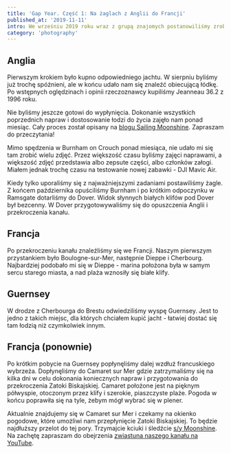 ```yaml
---
title: 'Gap Year. Część 1: Na żaglach z Anglii do Francji'
published_at: '2019-11-11'
intro: We wrześniu 2019 roku wraz z grupą znajomych postanowiliśmy zrobić sobie rok przerwy od pracy i osiadłego trybu życia. Kupiliśmy jedenastometrowy jacht żaglowy, wyremontowaliśmy go i zaadaptowaliśmy do życia na pokładzie. To jest pierwszy wpis z serii artykułów o naszej przygodzie.
category: 'photography'
---
```


## Anglia

Pierwszym krokiem było kupno odpowiedniego jachtu. W sierpniu byliśmy już trochę spóźnieni, ale w końcu udało nam się znaleźć obiecującą łódkę. Po wstępnych oględzinach i opinii rzeczoznawcy kupiliśmy Jeanneau 36.2 z 1996 roku.

Nie byliśmy jeszcze gotowi do wypłynięcia. Dokonanie wszystkich poprzednich napraw i dostosowanie łodzi do życia zajęło nam ponad miesiąc. Cały proces został opisany na [blogu Sailing Moonshine](https://sailingmoonshine.com). Zapraszam do przeczytania!

Mimo spędzenia w Burnham on Crouch ponad miesiąca, nie udało mi się tam zrobić wielu zdjęć. Przez większość czasu byliśmy zajęci naprawami, a większość zdjęć przedstawia albo zepsute części, albo członków załogi. Miałem jednak trochę czasu na testowanie nowej zabawki - DJI Mavic Air.

<photo-lazy src="/stories/na-zaglach-z-anglii-do-francji/575.jpg" padding-bottom="71.4"></photo-lazy>

<photo-lazy src="/stories/na-zaglach-z-anglii-do-francji/576.jpg" padding-bottom="75"></photo-lazy>

<photo-lazy src="/stories/na-zaglach-z-anglii-do-francji/577.jpg" padding-bottom="66.666"></photo-lazy>

<photo-lazy src="/stories/na-zaglach-z-anglii-do-francji/578.jpg" padding-bottom="71.4"></photo-lazy>

Kiedy tylko uporaliśmy się z najważniejszymi zadaniami postawiliśmy żagle. Z końcem października opuściliśmy Burnham i po krótkim odpoczynku w Ramsgate dotarliśmy do Dover. Widok słynnych białych klifów pod Dover był bezcenny. W Dover przygotowywaliśmy się do opuszczenia Anglii i przekroczenia kanału.

<photo-lazy src="/stories/na-zaglach-z-anglii-do-francji/580.jpg" padding-bottom="150"></photo-lazy>

## Francja

Po przekroczeniu kanału znaleźliśmy się we Francji. Naszym pierwszym przystankiem było Boulogne-sur-Mer, następnie Dieppe i Cherbourg. Najbardziej podobało mi się w Dieppe - marina położona była w samym sercu starego miasta, a nad plaża wznosiły się białe klify.

<photo-lazy src="/stories/na-zaglach-z-anglii-do-francji/583.jpg" padding-bottom="66.666"></photo-lazy>

<photo-lazy src="/stories/na-zaglach-z-anglii-do-francji/584.jpg" padding-bottom="133.333"></photo-lazy>

<photo-lazy src="/stories/na-zaglach-z-anglii-do-francji/585.jpg" padding-bottom="150"></photo-lazy>

## Guernsey

W drodze z Cherbourga do Brestu odwiedziliśmy wyspę Guernsey. Jest to jedno z takich miejsc, dla których chciałem kupić jacht - łatwiej dostać się tam łodzią niż czymkolwiek innym.

<photo-lazy src="/stories/na-zaglach-z-anglii-do-francji/588.jpg" padding-bottom="66.666"></photo-lazy>

<photo-lazy src="/stories/na-zaglach-z-anglii-do-francji/589.jpg" padding-bottom="150"></photo-lazy>

<photo-lazy src="/stories/na-zaglach-z-anglii-do-francji/590.jpg" padding-bottom="150"></photo-lazy>

## Francja (ponownie)

Po krótkim pobycie na Guernsey popłynęliśmy dalej wzdłuż francuskiego wybrzeża. Dopłynęliśmy do Camaret sur Mer gdzie zatrzymaliśmy się na kilka dni w celu dokonania koniecznych napraw i przygotowania do przekroczenia Zatoki Biskajskiej. Camaret położone jest na pięknym półwyspie, otoczonym przez klify i szerokie, piaszczyste plaże. Pogoda w końcu poprawiła się na tyle, żebym mógł wybrać się w plener.

<photo-lazy src="/stories/na-zaglach-z-anglii-do-francji/593.jpg" padding-bottom="66.666"></photo-lazy>

<photo-lazy src="/stories/na-zaglach-z-anglii-do-francji/594.jpg" padding-bottom="150"></photo-lazy>

<photo-lazy src="/stories/na-zaglach-z-anglii-do-francji/595.jpg" padding-bottom="66.666"></photo-lazy>

<photo-lazy src="/stories/na-zaglach-z-anglii-do-francji/596.jpg" padding-bottom="66.666"></photo-lazy>

<photo-lazy src="/stories/na-zaglach-z-anglii-do-francji/597.jpg" padding-bottom="150"></photo-lazy>

<photo-lazy src="/stories/na-zaglach-z-anglii-do-francji/598.jpg" padding-bottom="75"></photo-lazy>

<photo-lazy src="/stories/na-zaglach-z-anglii-do-francji/599.jpg" padding-bottom="150"></photo-lazy>

<photo-lazy src="/stories/na-zaglach-z-anglii-do-francji/600.jpg" padding-bottom="75"></photo-lazy>

Aktualnie znajdujemy się w Camaret sur Mer i czekamy na okienko pogodowe, które umożliwi nam przepłynięcie Zatoki Biskajskiej. To będzie najdłuższy przelot do tej pory. Trzymajcie kciuki i śledźcie [s/y Moonshine](https://sailingmoonshine.com). Na zachętę zapraszam do obejrzenia [zwiastuna naszego kanału na YouTube](https://www.youtube.com/channel/UCsElUkhG9KKmbtSKmMdIBAA).

<video-lazy id="2CA9TbXGKQI"></video-lazy>
